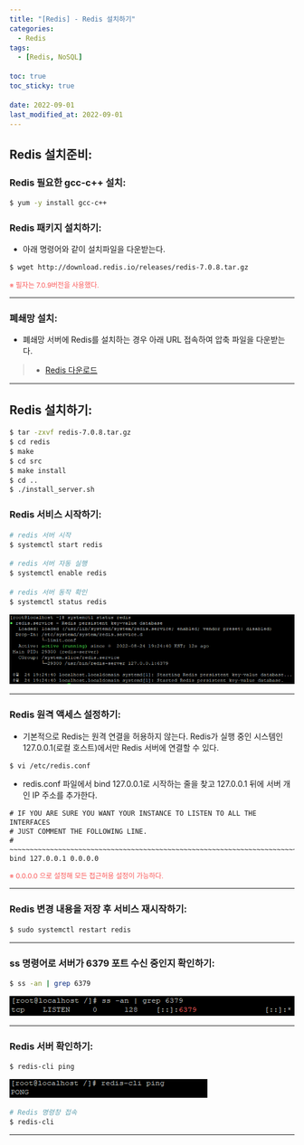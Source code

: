 ```yaml
---
title: "[Redis] - Redis 설치하기"
categories:
  - Redis
tags:
  - [Redis, NoSQL]

toc: true
toc_sticky: true

date: 2022-09-01
last_modified_at: 2022-09-01
---
```


## Redis 설치준비:
### Redis 필요한 gcc-c++ 설치:
```bash
$ yum -y install gcc-c++
```

### Redis 패키지 설치하기:
- 아래 명령어와 같이 설치파일을 다운받는다.
```bash
$ wget http://download.redis.io/releases/redis-7.0.8.tar.gz
```
<span style="color:#FA5858; font-size:12px">※ 필자는 7.0.9버전을 사용했다.</span>

* * *

### 폐쇄망 설치:
- 폐쇄망 서버에 Redis를 설치하는 경우 아래 URL 접속하여 압축 파일을 다운받는다.
> * [Redis 다운로드](http://download.redis.io/releases/ "Redis 다운로드")

* * *

## Redis 설치하기:
```bash
$ tar -zxvf redis-7.0.8.tar.gz
$ cd redis
$ make
$ cd src
$ make install
$ cd ..
$ ./install_server.sh
```

### Redis 서비스 시작하기:
```bash
# redis 서버 시작
$ systemctl start redis

# redis 서버 자동 실행
$ systemctl enable redis

# redis 서버 동작 확인
$ systemctl status redis
```
[![텍스트](/assets/images/DB/Redis%20%EC%A0%95%EC%83%81%EC%8B%A4%ED%96%89%20%ED%99%95%EC%9D%B8.PNG)](/assets/images/DB/Redis%20%EC%A0%95%EC%83%81%EC%8B%A4%ED%96%89%20%ED%99%95%EC%9D%B8.PNG)

* * *

### Redis 원격 액세스 설정하기:
- 기본적으로 Redis는 원격 연결을 허용하지 않는다. Redis가 실행 중인 시스템인 127.0.0.1(로컬 호스트)에서만 Redis 서버에 연결할 수 있다.
```bash
$ vi /etc/redis.conf
```

- redis.conf 파일에서 bind 127.0.0.1로 시작하는 줄을 찾고 127.0.0.1 뒤에 서버 개인 IP 주소를 추가한다.
```
# IF YOU ARE SURE YOU WANT YOUR INSTANCE TO LISTEN TO ALL THE INTERFACES
# JUST COMMENT THE FOLLOWING LINE.
# ~~~~~~~~~~~~~~~~~~~~~~~~~~~~~~~~~~~~~~~~~~~~~~~~~~~~~~~~~~~~~~~~~~~~~~~~
bind 127.0.0.1 0.0.0.0
```
<span style="color:#FA5858; font-size:12px">※ 0.0.0.0 으로 설정해 모든 접근허용 설정이 가능하다.</span>

* * *

### Redis 변경 내용을 저장 후 서비스 재시작하기:
```bash
$ sudo systemctl restart redis
```

* * *

### ss 명령어로 서버가 6379 포트 수신 중인지 확인하기:
```bash
$ ss -an | grep 6379
```
[![텍스트](/assets/images/DB/Redis%206379%ED%8F%AC%ED%8A%B8%20%EC%88%98%EC%8B%A0%20%ED%99%95%EC%9D%B8.PNG)](/assets/images/DB/Redis%206379%ED%8F%AC%ED%8A%B8%20%EC%88%98%EC%8B%A0%20%ED%99%95%EC%9D%B8.PNG)

* * *

### Redis 서버 확인하기:
```bash
$ redis-cli ping
```
[![텍스트](/assets/images/DB/Redis%20%EC%84%9C%EB%B2%84%20%ED%99%95%EC%9D%B8.PNG)](/assets/images/DB/Redis%20%EC%84%9C%EB%B2%84%20%ED%99%95%EC%9D%B8.PNG)

```bash
# Redis 명령창 접속
$ redis-cli
```

* * *